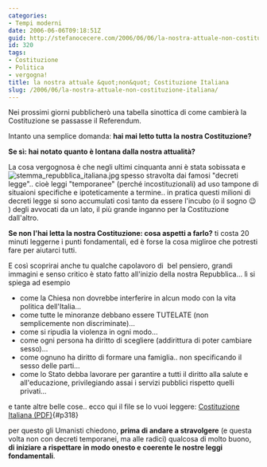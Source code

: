 ```yaml
---
categories:
- Tempi moderni
date: 2006-06-06T09:18:51Z
guid: http://stefanocecere.com/2006/06/06/la-nostra-attuale-non-costituzione-italiana/
id: 320
tags:
- Costituzione
- Politica
- vergogna!
title: la nostra attuale &quot;non&quot; Costituzione Italiana
slug: /2006/06/la-nostra-attuale-non-costituzione-italiana/
---
```


Nei prossimi giorni pubblicherò una tabella sinottica di come cambierà la Costituzione se passasse il Referendum.

Intanto una semplice domanda: **hai mai letto tutta la nostra Costituzione?**

**Se sì: hai notato quanto è lontana dalla nostra attualità?**
  
La cosa vergognosa è che negli ultimi cinquanta anni è stata sobissata e spesso stravolta dai famosi <img align="left" alt="stemma_repubblica_italiana.jpg" id="image319" title="stemma_repubblica_italiana.jpg" src="http://stefanocecere.com/wp-content/uploads/sites/3/2006/06/stemma_repubblica_italiana.jpg" />"decreti legge".. cioè leggi "temporanee" (perché incostituzionali) ad uso tampone di situaioni specifiche e ipoteticamente a termine.. in pratica questi milioni di decreti legge si sono accumulati così tanto da essere l'incubo (o il sogno 😉 ) degli avvocati da un lato, il più grande inganno per la Costituzione dall'altro.
  
**Se non l'hai letta la nostra Costituzione: cosa aspetti a farlo?** ti costa 20 minuti leggerne i punti fondamentali, ed è forse la cosa migliroe che potresti fare per aiutarci tutti.
  
E così scoprirai anche tu qualche capolavoro di  bel pensiero, grandi immagini e senso critico è stato fatto all'inizio della nostra Repubblica… lì si spiega ad esempio

- come la Chiesa non dovrebbe interferire in alcun modo con la vita politica dell'Italia…
- come tutte le minoranze debbano essere TUTELATE (non semplicemente non discriminate)…
- come si ripudia la violenza in ogni modo…
- come ogni persona ha diritto di scegliere (addirittura di poter cambiare sesso)…
- come ognuno ha diritto di formare una famiglia.. non specificando il sesso delle parti…
- come lo Stato debba lavorare per garantire a tutti il diritto alla salute e all'educazione, privilegiando assai i servizi pubblici rispetto quelli privati…

e tante altre belle cose.. ecco qui il file se lo vuoi leggere: [Costituzione Italiana (PDF)](http://stefanocecere.com/wp-content/uploads/sites/3/2006/06/costituzione_italiana.pdf){#p318}

per questo gli Umanisti chiedono, **prima di andare a stravolgere** (e questa volta non con decreti temporanei, ma alle radici) qualcosa di molto buono, **di iniziare a rispettare in modo onesto e coerente le nostre leggi fondamentali**.